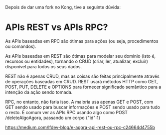 Depois de dar uma fork no Kong, tive a seguinte dúvida:
# APIs REST vs APIs RPC?

As APIs baseadas em RPC são ótimas para ações (ou seja, procedimentos ou comandos).

As APIs baseadas em REST são ótimas para modelar seu domínio (isto é, recursos ou entidades), tornando o CRUD (criar, ler, atualizar, excluir) disponível para todos os seus dados.

REST não é apenas CRUD, mas as coisas são feitas principalmente através de operações baseadas em CRUD. REST usará métodos HTTP como GET, POST, PUT, DELETE e OPTIONS para fornecer significado semântico para a intenção da ação sendo tomada.

RPC, no entanto, não faria isso. A maioria usa apenas GET e POST, com GET sendo usado para buscar informações e POST sendo usado para tudo o resto. É comum ver as APIs RPC usando algo como POST /deleteAlgoAgora, passando um corpo {"id":1}


https://medium.com/lfdev-blog/e-agora-api-rest-ou-rpc-c24664d4755b


